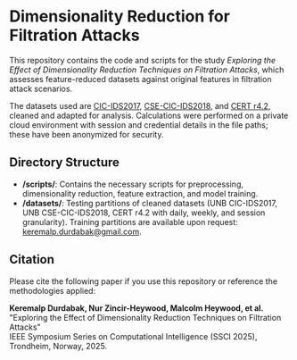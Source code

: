 # Dimensionality Reduction for Filtration Attacks

This repository contains the code and scripts for the study *Exploring the Effect of Dimensionality Reduction Techniques on Filtration Attacks*, which assesses feature-reduced datasets against original features in filtration attack scenarios.

The datasets used are [CIC-IDS2017](https://www.unb.ca/cic/datasets/ids-2017.html), [CSE-CIC-IDS2018](https://www.unb.ca/cic/datasets/ids-2018.html), and [CERT r4.2](https://kilthub.cmu.edu/articles/dataset/Insider_Threat_Test_Dataset/12841247), cleaned and adapted for analysis. Calculations were performed on a private cloud environment with session and credential details in the file paths; these have been anonymized for security.

## Directory Structure

- **/scripts/**: Contains the necessary scripts for preprocessing, dimensionality reduction, feature extraction, and model training.
- **/datasets/**: Testing partitions of cleaned datasets (UNB CIC-IDS2017, UNB CSE-CIC-IDS2018, CERT r4.2 with daily, weekly, and session granularity). Training partitions are available upon request: keremalp.durdabak@gmail.com.

## Citation

Please cite the following paper if you use this repository or reference the methodologies applied:

**Keremalp Durdabak, Nur Zincir-Heywood, Malcolm Heywood, et al.**  
"Exploring the Effect of Dimensionality Reduction Techniques on Filtration Attacks"  
IEEE Symposium Series on Computational Intelligence (SSCI 2025), Trondheim, Norway, 2025.